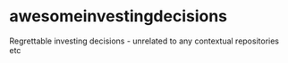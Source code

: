 # awesomeinvestingdecisions
Regrettable investing decisions - unrelated to any contextual repositories etc

